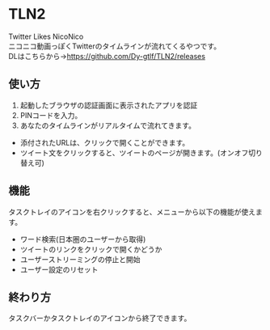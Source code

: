 # TLN2
Twitter Likes NicoNico  
ニコニコ動画っぽくTwitterのタイムラインが流れてくるやつです。  
DLはこちらから→https://github.com/Dy-gtlf/TLN2/releases

## 使い方
1. 起動したブラウザの認証画面に表示されたアプリを認証
1. PINコードを入力。
1. あなたのタイムラインがリアルタイムで流れてきます。  

* 添付されたURLは、クリックで開くことができます。  
* ツイート文をクリックすると、ツイートのページが開きます。(オンオフ切り替え可)

## 機能
タスクトレイのアイコンを右クリックすると、メニューから以下の機能が使えます。
* ワード検索(日本圏のユーザーから取得)
* ツイートのリンクをクリックで開くかどうか
* ユーザーストリーミングの停止と開始
* ユーザー設定のリセット

## 終わり方
タスクバーかタスクトレイのアイコンから終了できます。
